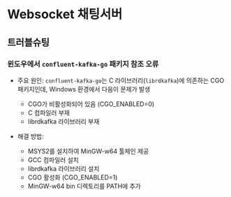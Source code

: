 # Websocket 채팅서버

## 트러블슈팅

### 윈도우에서 `confluent-kafka-go` 패키지 참조 오류

- 주요 원인: `confluent-kafka-go`는 C 라이브러리(`librdkafka`)에 의존하는 CGO 패키지인데, Windows 환경에서 다음이 문제가 발생
  - CGO가 비활성화되어 있음 (CGO_ENABLED=0)
  - C 컴파일러 부재
  - librdkafka 라이브러리 부재

- 해결 방법:
  - MSYS2를 설치하여 MinGW-w64 툴체인 제공
  - GCC 컴파일러 설치
  - librdkafka 라이브러리 설치
  - CGO 활성화 (CGO_ENABLED=1)
  - MinGW-w64 bin 디렉토리를 PATH에 추가